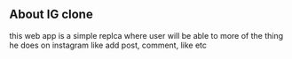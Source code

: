 ## About IG clone

this web app is a simple replca where user will be able to more of the thing he does on instagram like add post, comment, like etc

